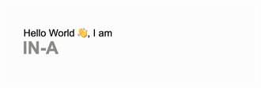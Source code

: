 <img src="https://github.com/INA-95/INA-95/blob/main/git_hub_image.png?raw=true" alt="banner">

<!--
**INA-95/INA-95** is a ✨ _special_ ✨ repository because its `README.md` (this file) appears on your GitHub profile.

### <div align="center">I'm IN-A, interning at Food & Tourism BigData Company 👨‍💻 working since 2021 🚀</div>  
  

- 🔭 I’m currently working on food recommendation system  
  

- 🌱 I’m currently learning Python, SQL and Tableau  
  

- ❓ Ask me about anything related to Food & Beverage market trend  
  

<br/>  


## My Skill Set  
<table><tr><td valign="top" width="33%">



### Language  
<div align="center">  
<img style="margin: 10px" src="https://profilinator.rishav.dev/skills-assets/python-original.svg" alt="Python" height="50" />  
<img style="margin: 10px" src="https://profilinator.rishav.dev/skills-assets/postgresql-original-wordmark.svg" alt="PostgreSQL" height="50" />  
</div>

</td><td valign="top" width="33%">



### Visualization Tool  
<div align="center">  
<img style="margin: 10px" src="https://profilinator.rishav.dev/skills-assets/tableau.svg" alt="Tableau" height="50" />  
</div>

</td><td valign="top" width="33%">



</td></tr></table>  

<br/>  


## Connect with me  
<div align="center">
<a href="https://linkedin.com/in/INAPARK" target="_blank">
<img src=https://img.shields.io/badge/linkedin-%231E77B5.svg?&style=for-the-badge&logo=linkedin&logoColor=white alt=linkedin style="margin-bottom: 5px;" />
</a>  
</div>  
  

<br/>  


## Github Stats  
  

<br/>  


## Recent Blog Posts  
  

<br/>  

<div align="center"><img src="https://spotify-github-profile.vercel.app/api/view?uid=31r4cwv3wp265xtmbmm7z2y34ehq&cover_image=true&theme=default" /></div>  

<br/>  

  

<br/>  


<br />

----
<div align="center">Generated using <a href="https://profilinator.rishav.dev/" target="_blank">Github Profilinator</a></div>

